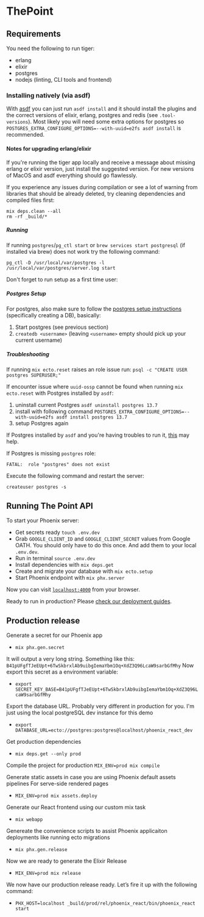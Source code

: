 # ThePoint

## Requirements

You need the following to run tiger:

- erlang
- elixir
- postgres
- nodejs (linting, CLI tools and frontend)

### Installing natively (via asdf)

With [asdf](https://github.com/asdf-vm/asdf) you can just run `asdf install` and it should install the plugins and the correct versions of elixir, erlang, postgres and redis (see `.tool-versions`). Most likely you will need some extra options for postgres so `POSTGRES_EXTRA_CONFIGURE_OPTIONS=--with-uuid=e2fs asdf install` is recommended.

#### Notes for upgrading erlang/elixir

If you're running the tiger app locally and receive a message about missing erlang or elixir version,
just install the suggested version.
For new versions of MacOS and asdf everything should go flawlessly.

If you experience any issues during compilation or see a lot of warning from libraries that should be already deleted, try cleaning dependencies and compiled files first:

```
mix deps.clean --all
rm -rf _build/*
```
##### Running

If running `postgres`/`pg_ctl start` or `brew services start postgresql` (if installed via brew) does not work try the following command:

`pg_ctl -D /usr/local/var/postgres -l /usr/local/var/postgres/server.log start`

Don't forget to run setup as a first time user:

##### Postgres Setup

For postgres, also make sure to follow the [postgres setup instructions](https://github.com/smashedtoatoms/asdf-postgres#run) (specifically creating a DB), basically:

1. Start postgres (see previous section)
2. `createdb <username>` (leaving `<username>` empty should pick up your current username)


##### Troubleshooting

If running `mix ecto.reset` raises an role issue run: `psql -c "CREATE USER postgres SUPERUSER;"`

If encounter issue where `uuid-ossp` cannot be found when running `mix ecto.reset` with Postgres installed by `asdf`:

1. uninstall current Postgres
   `asdf uninstall postgres 13.7`
2. install with following command
   `POSTGRES_EXTRA_CONFIGURE_OPTIONS=--with-uuid=e2fs asdf install postgres 13.7`
3. setup Postgres again

If Postgres installed by `asdf` and you're having troubles to run it, [this](https://github.com/smashedtoatoms/asdf-postgres#run) may help.

If Postgres is missing `postgres` role:

```
FATAL:  role "postgres" does not exist
```

Execute the following command and restart the server:

```
createuser postgres -s
```

## Running The Point API

To start your Phoenix server:

- Get secrets ready `touch .env.dev`
- Grab `GOOGLE_CLIENT_ID` and `GOOGLE_CLIENT_SECRET` values from Google OATH. You should only have to do this once. And add them to your local `.env.dev`.
- Run in terminal `source .env.dev`
- Install dependencies with `mix deps.get`
- Create and migrate your database with `mix ecto.setup`
- Start Phoenix endpoint with `mix phx.server`

Now you can visit [`localhost:4000`](http://localhost:4000) from your browser.

Ready to run in production? Please [check our deployment guides](https://hexdocs.pm/phoenix/deployment.html).

## Production release
Generate a secret for our Phoenix app
- `mix phx.gen.secret`

It will output a very long string. Something like this: `B41pUFgfTJeEUpt+6TwSkbrxlAb9uibgIemaYbm1Oq+XdZ3Q96LcaW9sarbGfMhy`
Now export this secret as a environment variable: 
- `export SECRET_KEY_BASE=B41pUFgfTJeEUpt+6TwSkbrxlAb9uibgIemaYbm1Oq+XdZ3Q96LcaW9sarbGfMhy`

Export the database URL. Probably very different in production for you.
I'm just using the local postgreSQL dev instance for this demo
- `export DATABASE_URL=ecto://postgres:postgres@localhost/phoenix_react_dev`

Get production dependencies
- `mix deps.get --only prod`

Compile the project for production
`MIX_ENV=prod mix compile`

Generate static assets in case you are using Phoenix default assets pipelines For serve-side rendered pages
- `MIX_ENV=prod mix assets.deploy`

Generate our React frontend using our custom mix task
- `mix webapp`

Genereate the convenience scripts to assist Phoenix applicaiton deployments like running ecto migrations
- `mix phx.gen.release`

Now we are ready to generate the Elixir Release
- `MIX_ENV=prod mix release`

We now have our production release ready. Let’s fire it up with the following command:

- `PHX_HOST=localhost _build/prod/rel/phoenix_react/bin/phoenix_react start`

